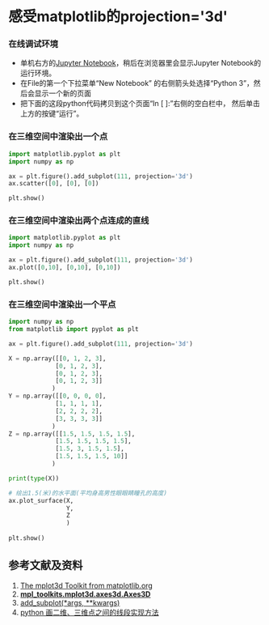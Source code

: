 # 感受matplotlib的projection='3d'

### 在线调试环境

- 单机右方的[Jupyter Notebook](https://mybinder.org/v2/gh/ipython/ipython-in-depth/master?filepath=binder/Index.ipynb)，稍后在浏览器里会显示Jupyter Notebook的运行环境。
- 在File的第一个下拉菜单“New Notebook” 的右侧箭头处选择“Python 3”，然后会显示一个新的页面
- 把下面的这段python代码拷贝到这个页面“In [ ]:”右侧的空白栏中， 然后单击上方的按键“运行”。

### 在三维空间中渲染出一个点
 
```python
import matplotlib.pyplot as plt
import numpy as np

ax = plt.figure().add_subplot(111, projection='3d')
ax.scatter([0], [0], [0])

plt.show()
```

### 在三维空间中渲染出两个点连成的直线

```python
import matplotlib.pyplot as plt
import numpy as np

ax = plt.figure().add_subplot(111, projection='3d')
ax.plot([0,10], [0,10], [0,10])

plt.show()
```

### 在三维空间中渲染出一个平点

```python
import numpy as np
from matplotlib import pyplot as plt

ax = plt.figure().add_subplot(111, projection='3d')

X = np.array([[0, 1, 2, 3],
             [0, 1, 2, 3],
             [0, 1, 2, 3],
             [0, 1, 2, 3]]
            )
Y = np.array([[0, 0, 0, 0],
             [1, 1, 1, 1],
             [2, 2, 2, 2],
             [3, 3, 3, 3]]
            )
Z = np.array([[1.5, 1.5, 1.5, 1.5],
             [1.5, 1.5, 1.5, 1.5],
             [1.5, 3, 1.5, 1.5],
             [1.5, 1.5, 1.5, 10]]
            )

print(type(X))

# 绘出1.5(米)的水平面(平均身高男性眼眼睛瞳孔的高度)
ax.plot_surface(X, 
                Y, 
                Z
                ) 
     
plt.show()
```

## 参考文献及资料

1. [The mplot3d Toolkit from matplotlib.org](https://matplotlib.org/stable/tutorials/toolkits/mplot3d.html)
2. [**mpl_toolkits.mplot3d.axes3d.Axes3D**](https://matplotlib.org/stable/api/_as_gen/mpl_toolkits.mplot3d.axes3d.Axes3D.html#mpl_toolkits.mplot3d.axes3d.Axes3D)
3. [add_subplot(*args, **kwargs)](https://matplotlib.org/stable/api/figure_api.html#matplotlib.figure.Figure.add_subplot)
4. [python 画二维、三维点之间的线段实现方法](https://www.jb51.net/article/164754.htm)


